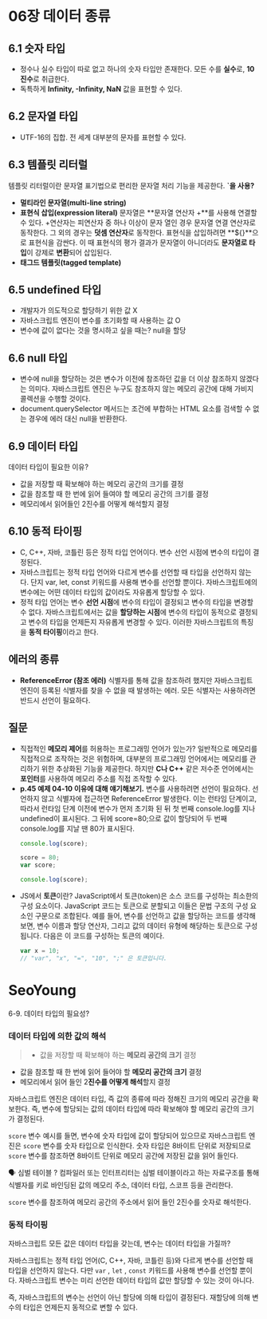 # 06장 데이터 종류

## 6.1 숫자 타입

- 정수나 실수 타입이 따로 없고 하나의 숫자 타입만 존재한다.
  모든 수를 **실수**로, **10진수**로 취급한다.
- 독특하게 **Infinity, -Infinity, NaN** 값을 표현할 수 있다.

## 6.2 문자열 타입

- UTF-16의 집합. 전 세계 대부분의 문자를 표현할 수 있다.

## 6.3 템플릿 리터럴

템플릿 리터럴이란 문자열 표기법으로 편리한 문자열 처리 기능을 제공한다. **`을 사용?**

- **멀티라인 문자열(multi-line string)**
- **표현식 삽입(expression literal)**
  문자열은 **문자열 연산자 +**를 사용해 연결할 수 있다. +연산자는 피연산자 중 하나 이상이 문자 열인 경우 문자열 연결 연산자로 동작한다. 그 외의 경우는 **덧셈 연산자**로 동작한다.
      표현식을 삽입하려면 **${}**으로 표현식을 감싼다. 이 때 표현식의 평가 결과가 문자열이 아니더라도 **문자열로 타입**이 강제로 **변환**되어 삽입된다.
- **태그드 템플릿(tagged template)**

## 6.5 undefined 타입

- 개발자가 의도적으로 할당하기 위한 값 X
- 자바스크립트 엔진이 변수를 초기화할 때 사용하는 값 O
- 변수에 값이 없다는 것을 명시하고 싶을 때는? null을 할당

## 6.6 null 타입

- 변수에 null을 할당하는 것은 변수가 이전에 참조하던 값을 더 이상 참조하지 않겠다는 의미다.
  자바스크립트 엔진은 누구도 참조하지 않는 메모리 공간에 대해 가비지 콜렉션을 수행할 것이다.
- document.querySelector 메서드는 조건에 부합하는 HTML 요소를 검색할 수 없는 경우에 에러 대신 null을 반환한다.

## 6.9 데이터 타입

데이터 타입이 필요한 이유?

- 값을 저장할 때 확보해야 하는 메모리 공간의 크기를 결정
- 값을 참조할 때 한 번에 읽어 들여야 할 메모리 공간의 크기를 결정
- 메모리에서 읽어들인 2진수를 어떻게 해석할지 결정

## 6.10 동적 타이핑

- C, C++, 자바, 코틀린 등은 정적 타입 언어이다. 변수 선언 시점에 변수의 타입이 결정된다.
- 자바스크립트는 정적 타입 언어와 다르게 변수를 선언할 때 타입을 선언하지 않는다. 단지 var, let, const 키워드를 사용해 변수를 선언할 뿐이다. 자바스크립트에의 변수에는 어떤 데이터 타입의 값이라도 자유롭게 할당할 수 있다.
- 정적 타입 언어는 변수 **선언 시점**에 변수의 타입이 결정되고 변수의 타입을 변경할 수 없다. 자바스크립트에서는 값을 **할당하는 시점**에 변수의 타입이 동적으로 결정되고 변수의 타입을 언제든지 자유롭게 변경할 수 있다. 이러한 자바스크립트의 특징을 **동적 타이핑**이라고 한다.

## 에러의 종류

- **ReferenceError (참조 에러)**
  식별자를 통해 값을 참조하려 했지만 자바스크립트 엔진이 등록된 식별자를 찾을 수 없을 때 발생하는 에러. 모든 식별자는 사용하려면 반드시 선언이 필요하다.

## 질문

- 직접적인 **메모리 제어**를 허용하는 프로그래밍 언어가 있는가?
  일반적으로 메모리를 직접적으로 조작하는 것은 위험하며, 대부분의 프로그래밍 언어에서는 메모리를 관리하기 위한 추상화된 기능을 제공한다. 하지만 **C나 C++** 같은 저수준 언어에서는 **포인터**를 사용하여 메모리 주소를 직접 조작할 수 있다.
- **p.45 예제 04-10 이유에 대해 얘기해보기.**
  변수를 사용하려면 선언이 필요하다. 선언하지 않고 식별자에 접근하면 ReferenceError 발생한다. 이는 런타임 단계이고, 따라서 런타임 단계 이전에 변수가 먼저 초기화 된 뒤 첫 번째 console.log를 지나 undefined이 표시된다. 그 뒤에 score=80;으로 값이 할당되어 두 번째 console.log를 지날 땐 80가 표시된다.
  ```jsx
  console.log(score);

  score = 80;
  var score;

  console.log(score);
  ```
- JS에서 **토큰**이란?
  JavaScript에서 토큰(token)은 소스 코드를 구성하는 최소한의 구성 요소이다. JavaScript 코드는 토큰으로 분할되고 이들은 문법 구조의 구성 요소인 구문으로 조합된다.
  예를 들어, 변수를 선언하고 값을 할당하는 코드를 생각해보면, 변수 이름과 할당 연산자, 그리고 값의 데이터 유형에 해당하는 토큰으로 구성됩니다. 다음은 이 코드를 구성하는 토큰의 예이다.
  ```jsx
  var x = 10;
  // "var", "x", "=", "10", ";" 은 토큰입니다.
  ```

# SeoYoung

6-9. 데이터 타입의 필요성?

### 데이터 타입에 의한 값의 해석

> - 값을 저장할 때 확보해야 하는 **메모리 공간의 크기** 결정

- 값을 참조할 때 한 번에 읽어 들어야 할 **메모리 공간의 크기** 결정
- 메모리에서 읽어 들인 2**진수를 어떻게 해석**할지 결정

>

자바스크립트 엔진은 데이터 타입, 즉 값의 종류에 따라 정해진 크기의 메모리 공간을 확보한다. 즉, 변수에 할당되는 값의 데이터 타입에 따라 확보해야 할 메모리 공간의 크기가 결정된다.

`score` 변수 예시를 들면, 변수에 숫자 타입에 값이 할당되어 있으므로 자바스크립트 엔진은 `score` 변수를 숫자 타입으로 인식한다. 숫자 타입은 8바이트 단위로 저장되므로 `score` 변수를 참조하면 8바이트 단위로 메모리 공간에 저장된 값을 읽어 들인다.

<aside>
🗣️ 심벌 테이블 ?
컴파일러 또는 인터프리터는 심벌 테이블이라고 하는 자료구조를 통해 
식별자를 키로 바인딩된 값의 메모리 주소, 데이터 타입, 스코프 등을 관리한다.

</aside>

`score` 변수를 참조하여 메모리 공간의 주소에서 읽어 들인 2진수를 숫자로 해석한다.

### 동적 타이핑

자바스크립트 모든 값은 데이터 타입을 갖는데, 변수는 데이터 타입을 가질까?

자바스크립트는 정적 타입 언어(C, C++, 자바, 코틀린 등)와 다르게 변수를 선언할 때 타입을 선언하지 않는다. 다만 `var` , `let` , `const` 키워드를 사용해 변수를 선언할 뿐이다. 자바스크립트 변수는 미리 선언한 데이터 타입의 값만 할당할 수 있는 것이 아니다.

즉, 자바스크립트의 변수는 선언이 아닌 할당에 의해 타입이 결정된다. 재할당에 의해 변수의 타입은 언제든지 동적으로 변할 수 있다.
